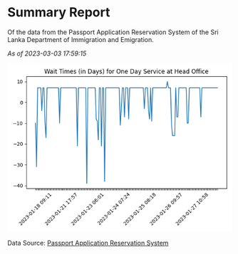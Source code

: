 # Summary Report

Of the data from the Passport Application Reservation System of the Sri Lanka Department of Immigration and Emigration.

*As of 2023-03-03 17:59:15*

![Wait Time Chart](summary.wait_time_chart.png)

Data Source: [Passport Application Reservation System](https://eservices.immigration.gov.lk:8443/appointment/pages/reservationApplication.xhtml)